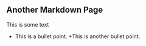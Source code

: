 ## Another Markdown Page

This is some text

* This is a bullet point.
*This is another bullet point.

